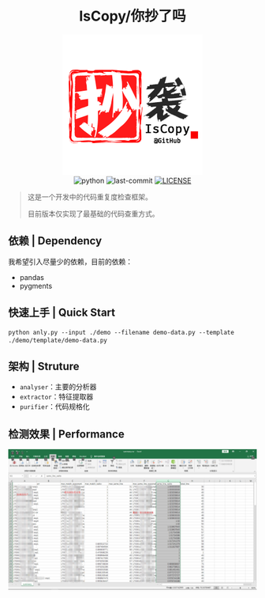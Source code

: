 <h1 align="center"> IsCopy/你抄了吗 </h1>
<p align="center">
	<img src=".github/pic/logo.png" alt="logo"/><br/>
    <img src="https://img.shields.io/badge/python-3.6-blue.svg" alt="python"/>
    <img src="https://img.shields.io/github/last-commit/WhiteRobe/iscopy.svg" alt="last-commit"/>
    <a href="https://github.com/WhiteRobe/iscopy/blob/master/LICENSE">
    	<img src="https://img.shields.io/github/license/mashape/apistatus.svg?maxAge=2592000" alt="LICENSE"/>
    </a>
</p>

> 这是一个开发中的代码重复度检查框架。
>
> 目前版本仅实现了最基础的代码查重方式。

## 依赖 | Dependency

我希望引入尽量少的依赖，目前的依赖：

- pandas
- pygments

## 快速上手 | Quick Start

```shell
python anly.py --input ./demo --filename demo-data.py --template ./demo/template/demo-data.py
```

## 架构 | Struture

- `analyser`：主要的分析器
- `extractor`：特征提取器
- `purifier`：代码规格化

## 检测效果 | Performance

<p align="center">
    <img src=".github/pic/summary.png" alt="summary.png"/>
</p>

